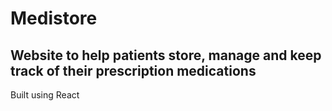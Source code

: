 # Medistore

## Website to help patients store, manage and keep track of their prescription medications

Built using React
